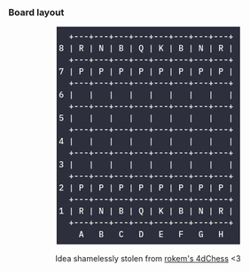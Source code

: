 ### Board layout

<p align="center">
<img src="https://github.com/Smarcy/nim_chess/blob/master/images/board_layout.png" />
</p>

<p align="center">
Idea shamelessly stolen from <a href="https://github.com/rokemHB/4dChess/">rokem's 4dChess</a> <3
</p>
